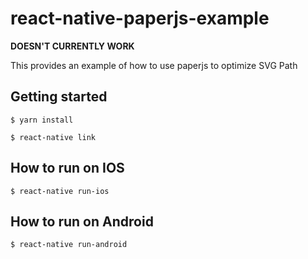 
# react-native-paperjs-example
**DOESN'T CURRENTLY WORK**


This provides an example of how to use paperjs to optimize SVG Path
## Getting started

`$ yarn install`

`$ react-native link`

## How to run on IOS
`$ react-native run-ios`


## How to run on Android
`$ react-native run-android`
